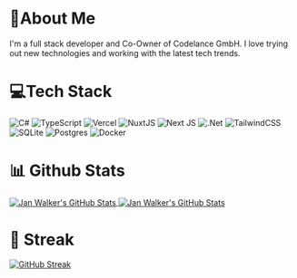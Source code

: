 # 💫About Me

I'm a full stack developer and Co-Owner of Codelance GmbH. I love trying out new technologies and working with the latest tech trends.

# 💻Tech Stack

![C#](https://img.shields.io/badge/c%23-%23239120.svg?style=flat&logo=c-sharp&logoColor=white) ![TypeScript](https://img.shields.io/badge/typescript-%23007ACC.svg?style=flat&logo=typescript&logoColor=white) ![Vercel](https://img.shields.io/badge/vercel-%23000000.svg?style=flat&logo=vercel&logoColor=white) ![NuxtJS](https://img.shields.io/badge/Nuxt-black?style=flat&logo=nuxt.js&logoColor=white) ![Next JS](https://img.shields.io/badge/Next-black?style=flat&logo=next.js&logoColor=white) ![.Net](https://img.shields.io/badge/.NET-5C2D91?style=flat&logo=.net&logoColor=white) ![TailwindCSS](https://img.shields.io/badge/tailwindcss-%2338B2AC.svg?style=flat&logo=tailwind-css&logoColor=white) ![SQLite](https://img.shields.io/badge/sqlite-%2307405e.svg?style=flat&logo=sqlite&logoColor=white) ![Postgres](https://img.shields.io/badge/postgres-%23316192.svg?style=flat&logo=postgresql&logoColor=white) ![Docker](https://img.shields.io/badge/docker-%230db7ed.svg?style=flat&logo=docker&logoColor=white)

# 📊 Github Stats

<a href="https://github.com/skyZcoding/skyZcoding">
  <img align="center" src="https://github-readme-stats.vercel.app/api?username=skyZcoding&show_icons=true&hide_border=true&line_height=27&count_private=true&theme=vue-dark&show=prs_merged&hide=contribs" alt="Jan Walker's GitHub Stats" />
</a>
<a href="https://github.com/skyZcoding/skyZcoding">
  <img align="center" src="https://github-readme-stats.vercel.app/api/top-langs/?username=skyZcoding&hide_border=true&hide=html,css,scss,pug,php,hack&theme=vue-dark&langs_count=3" alt="Jan Walker's GitHub Stats" />
</a>

# 🚨 Streak

[![GitHub Streak](https://github-readme-streak-stats-neon.vercel.app?user=skyZcoding&theme=vue-dark&hide_border=true&border_radius=5&card_width=500)](https://git.io/streak-stats)
